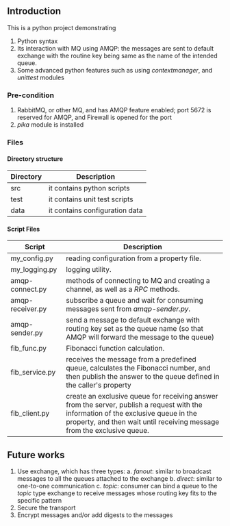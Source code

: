 ## Introduction

This is a python project demonstrating 
1. Python syntax
2. Its interaction with MQ using AMQP: the messages are sent to default exchange with the routine key being same as the name of the intended queue.
3. Some advanced python features such as using _contextmanager_, and _unittest_ modules

### Pre-condition

1. RabbitMQ, or other MQ, and has AMQP feature enabled; port 5672 is reserved for AMQP, and Firewall is opened for the port
2. _pika_ module is installed

### Files

#### Directory structure

| Directory | Description |
| ----- | ----- |
| src  | it contains python scripts |
| test | it contains unit test scripts |
| data | it contains configuration data |

#### Script Files

| Script | Description |
| ------ | ------ |
| my_config.py | reading configuration from a property file. |
| my_logging.py | logging utility.|
| amqp-connect.py | methods of connecting to MQ and creating a channel, as well as a _RPC_ methods. |
| amqp-receiver.py | subscribe a queue and wait for consuming messages sent from _amqp-sender.py_.  |
| amqp-sender.py | send a message to default exchange with routing key set as the queue name (so that AMQP will forward the message to the queue) |
| fib_func.py | Fibonacci function calculation. |
| fib_service.py | receives the message from a predefined queue, calculates the Fibonacci number, and then publish the answer to the queue defined in the caller's property |
| fib_client.py | create an exclusive queue for receiving answer from the server, publish a request with the information of the exclusive queue in the property, and then wait until receiving message from the exclusive queue. |


## Future works

1. Use exchange, which has three types: 
  a. _fanout_: similar to broadcast messages to all the queues attached to the exchange
  b. _direct_: similar to one-to-one communication
  c. _topic_: consumer can bind a queue to the _topic_ type exchange to receive messages whose routing key fits to the specific pattern
2. Secure the transport
3. Encrypt messages and/or add digests to the messages